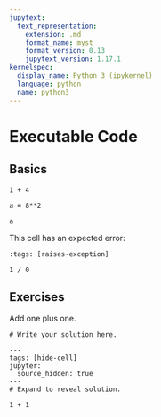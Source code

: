 ```yaml
---
jupytext:
  text_representation:
    extension: .md
    format_name: myst
    format_version: 0.13
    jupytext_version: 1.17.1
kernelspec:
  display_name: Python 3 (ipykernel)
  language: python
  name: python3
---
```


# Executable Code

## Basics

```{code-cell} ipython3
1 + 4
```

```{code-cell} ipython3
a = 8**2
```

```{code-cell} ipython3
a
```

This cell has an expected error:

```{code-cell} ipython3
:tags: [raises-exception]

1 / 0
```

## Exercises

Add one plus one.

```{code-cell} ipython3
# Write your solution here.
```

```{code-cell} ipython3
---
tags: [hide-cell]
jupyter:
  source_hidden: true
---
# Expand to reveal solution.

1 + 1
```
